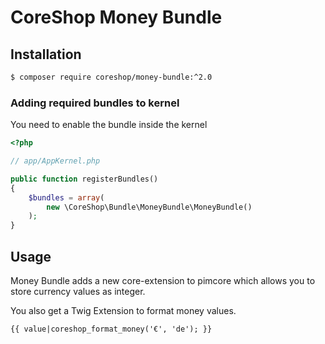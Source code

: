 # CoreShop Money Bundle

## Installation
```bash
$ composer require coreshop/money-bundle:^2.0
```

### Adding required bundles to kernel
You need to enable the bundle inside the kernel

```php
<?php

// app/AppKernel.php

public function registerBundles()
{
    $bundles = array(
        new \CoreShop\Bundle\MoneyBundle\MoneyBundle()
    );
}
```

## Usage

Money Bundle adds a new core-extension to pimcore which allows you to store currency values as integer.

You also get a Twig Extension to format money values.

```twig
{{ value|coreshop_format_money('€', 'de'); }}
```

